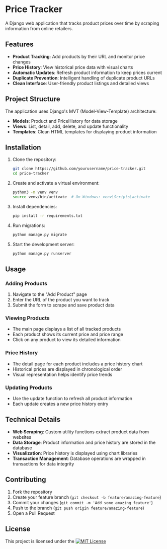 # Price Tracker

A Django web application that tracks product prices over time by scraping information from online retailers.

## Features

- **Product Tracking**: Add products by their URL and monitor price changes
- **Price History**: View historical price data with visual charts
- **Automatic Updates**: Refresh product information to keep prices current
- **Duplicate Prevention**: Intelligent handling of duplicate product URLs
- **Clean Interface**: User-friendly product listings and detailed views

## Project Structure

The application uses Django's MVT (Model-View-Template) architecture:

- **Models**: Product and PriceHistory for data storage
- **Views**: List, detail, add, delete, and update functionality
- **Templates**: Clean HTML templates for displaying product information

## Installation

1. Clone the repository:
   ```bash
   git clone https://github.com/yourusername/price-tracker.git
   cd price-tracker
   ```

2. Create and activate a virtual environment:
   ```bash
   python3 -m venv venv
   source venv/bin/activate  # On Windows: venv\Scripts\activate
   ```

3. Install dependencies:
   ```bash
   pip install -r requirements.txt
   ```

4. Run migrations:
   ```bash
   python manage.py migrate
   ```

5. Start the development server:
   ```bash
   python manage.py runserver
   ```

## Usage

### Adding Products

1. Navigate to the "Add Product" page
2. Enter the URL of the product you want to track
3. Submit the form to scrape and save product data

### Viewing Products

- The main page displays a list of all tracked products
- Each product shows its current price and price range
- Click on any product to view its detailed information

### Price History

- The detail page for each product includes a price history chart
- Historical prices are displayed in chronological order
- Visual representation helps identify price trends

### Updating Products

- Use the update function to refresh all product information
- Each update creates a new price history entry

## Technical Details

- **Web Scraping**: Custom utility functions extract product data from websites
- **Data Storage**: Product information and price history are stored in the database
- **Visualization**: Price history is displayed using chart libraries
- **Transaction Management**: Database operations are wrapped in transactions for data integrity

## Contributing

1. Fork the repository
2. Create your feature branch (`git checkout -b feature/amazing-feature`)
3. Commit your changes (`git commit -m 'Add some amazing feature'`)
4. Push to the branch (`git push origin feature/amazing-feature`)
5. Open a Pull Request

## License



This project is licensed under the [![MIT License](https://img.shields.io/badge/License-MIT-green.svg)](https://choosealicense.com/licenses/mit/)
